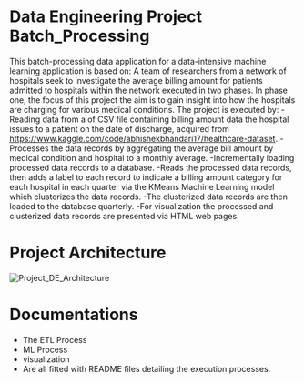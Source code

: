 # Data Engineering Project Batch_Processing 

This batch-processing data application for a data-intensive machine learning application is based on:
A team of researchers from a network of hospitals seek to investigate the average billing amount for patients admitted to hospitals within the network executed in two phases. In phase one, the focus of this project
the aim is to gain insight into how the hospitals are charging for various medical conditions. The project is executed by:
-Reading data from a of CSV file containing billing amount data the hospital issues to a patient on the date of discharge, acquired from https://www.kaggle.com/code/abhishekbhandari17/healthcare-dataset.
-Processes the data records by aggregating the average bill amount by medical condition and hospital to a monthly average.
-Incrementally loading processed data records to a database.
-Reads the processed data records, then adds a label to each record to indicate a billing amount category for each hospital in each quarter via the KMeans Machine Learning model which clusterizes the data records.
-The clusterized data records are then loaded to the database quarterly.
-For visualization the processed and clusterized data records are presented via HTML web pages.

# Project Architecture
![Project_DE_Architecture](https://github.com/user-attachments/assets/62372d66-3fb5-46a8-8707-5c38b147f1bd)



# Documentations
- The ETL Process
- ML Process
- visualization
- Are all fitted with README files detailing the execution processes.
